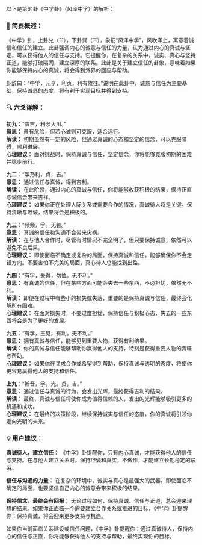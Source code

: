 以下是第61卦《中孚卦》（风泽中孚）的解析：

### 🌱 简要概述：

《中孚》卦，上卦兑（☱），下卦巽（☴），象征“风泽中孚”，风吹泽上，寓意着诚信和信任的建立。此卦强调内心的诚意与信任的力量，认为通过内心的真诚与坚定，可以获得他人的信任与支持。它提醒你，在复杂的关系中，诚实、真心与坚持正道，能够打破隔阂，建立深厚的联系。此卦是关于建立信任的卦象，意味着如果你能够保持内心的真诚，将会得到外界的回应与帮助。

卦辞曰：“中孚，元亨，利贞，利有攸往。”说明在此卦中，诚意与信任为主要基础，保持诚恳的态度，将有利于实现目标并得到支持。

### 🔍 六爻详解：

__初九__：“虞吉，利涉大川。”  
__意思：__ 虽有危险，但若心诚则可克服，适合远行。  
__解读：__ 初期虽然有一定的风险，但通过真诚的心态和坚定的信念，可以克服障碍，顺利进展。  
__心理建议：__ 面对挑战时，保持真诚与信任，坚定信念，你将能够克服初期的困难并稳步前行。

__九二__：“孚乃利，贞，吉。”  
__意思：__ 通过信任与真诚，得到吉利。  
__解读：__ 在此阶段，通过内心的真诚与信任，你将能够收获积极的结果，保持正直与诚信会带来吉祥。  
__心理建议：__ 如果你正在处理人际关系或需要合作的情况，真诚待人将是关键。保持清晰与坦诚，结果将会是积极的。

__九三__：“频频，孚。无咎。”  
__意思：__ 真诚的信任和沟通不会带来灾祸。  
__解读：__ 在与他人合作时，尽管有时情况不完全明了，但只要保持诚意，依然可以避免不良后果。  
__心理建议：__ 即使面临不确定或复杂的局面，保持真诚和信任，能够确保你不会走错方向。不要害怕不完美的局面，真心待人总能找到出路。

__九四__：“有孚，失得，勿恤。无不利。”  
__意思：__ 有真诚的信任，但在某些方面可能会失去一些东西，不必担忧，依然无不利。  
__解读：__ 即便在过程中有些小的损失或失落，重要的是保持真诚与信任，最终会化解所有困难。  
__心理建议：__ 在面对损失时，不要过度担忧，保持信任与积极心态，失去的一些东西将会是为了更好的发展。

__九五__：“有孚，王见，有利。无不利。”  
__意思：__ 拥有真诚与信任，能够见到重要人物，获得有利结果。  
__解读：__ 你的真诚与信任能够帮助你赢得他人的支持，特别是获得重要人物的青睐与帮助。  
__心理建议：__ 如果你在寻求合作或希望得到帮助，保持真诚与透明的态度，将使你更容易赢得他人的支持和信任。

__上九__：“翰音，孚，光。贞，吉。”  
__意思：__ 通过信任与真诚的行为，会发出光辉，最终获得吉利的结果。  
__解读：__ 最终，真诚与信任将使你成为值得信赖的人，发出的光辉能够吸引更多的机遇和成功。  
__心理建议：__ 在最终的决策阶段，继续保持诚实与信任的态度，你的真诚将引领你走向光明的未来。

### 💡 用户建议：

__真诚待人，建立信任：__ 《中孚》卦提醒你，只有内心真诚，才能获得他人的信任与支持。在与他人建立关系时，保持坦诚和真实，不做作，才能建立长期稳定的联系。

__信任与沟通的力量：__ 在复杂的环境中，诚实与真心是最强大的武器。即使面临不确定的局面，也要坚信自己内心的诚意会带来积极的结果。

__保持信念，最终会有回报：__ 无论过程如何，保持真诚、信任与正道，总会迎来理想的结果。如果你正面临一个需要建立合作关系或推进的目标，《中孚》卦提醒你：保持真诚，将会迎来更多支持与机遇。

如果你当前面临关系建设或信任问题，《中孚》卦提醒你：通过真诚待人，保持内心的信任与正直，你将能够获得他人的支持与帮助，最终实现你的目标。

